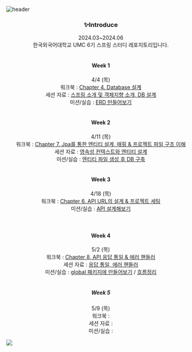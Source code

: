 ![header](https://capsule-render.vercel.app/api?type=waving&color=9BEC26&height=300&section=header&text=UMC%206TH%20HUFS%20SPRING%20REPOSITORY🍀&fontSize=40)

<div align=center>
<h3>✨Introduce</h3>
2024.03~2024.06
<br>
한국외국어대학교 UMC 6기 스프링 스터디 레포지토리입니다.
<br>
<br>
  
#### Week 1 
4/4 (목) <br> 
워크북 : [Chapter 4. Database 설계]() <br>
세션 자료 : [스프링 소개 및 객체지향 소개, DB 설계](https://jorippppong.notion.site/Week-1-DB-0ad49aaf4fed4abda6701603db3c2224?pvs=4)  <br>
미션/실습 : [ERD 만들어보기](https://github.com/Vida0822/6th-UMC-HUFS-spring/wiki/Week-1.-ERD-%EC%84%A4%EA%B3%84) <br>
<br>


#### Week 2 
4/11 (목) <br>
워크북 : [Chapter 7. Jpa를 통한 엔티티 설계, 매핑 & 프로젝트 파일 구조 이해]() <br> 
세션 자료 : [영속성 컨텍스트와 엔티티 설계](https://jorippppong.notion.site/Week-2-0654f7e65e884af9b7f60243c9e4a8d8) <br>
미션/실습 :  [엔티티 파일 생성 후 DB 구축](https://github.com/Vida0822/6th-UMC-HUFS-spring/tree/4cbd3535f8a181d2219de9afc0fc7b8e7237099f/Week2/src/main/java/umc/umc_6th/domain) <br>
<br> 


#### Week 3
4/18 (목) <br>
워크북 : [Chapter 6. API URL의 설계 & 프로젝트 세팅]() <br> 
미션/실습 : [API 설계해보기](https://github.com/Vida0822/6th-UMC-HUFS-spring/wiki/WEEK-3.-%EC%8B%A4%EC%8A%B5-%EA%B3%BC%EC%A0%9C-%E2%80%90-API-%EC%84%A4%EA%B3%84) <br>
<br>
<br> 

#### Week 4 
5/2 (목) <br> 
워크북 : [Chapter 8, API 응답 통일 & 에러 핸들러]() <br> 
세션 자료 : [응답 통일, 에러 핸들러](https://jorippppong.notion.site/Week-4-28565ae6c5024b08ac792720a54a7b9a#34d156ae6be440bca5fa68efa5901d9a) <br> 
미션/실습 : [global 패키지에 만들어보기](https://github.com/Vida0822/6th-UMC-HUFS-spring/tree/04bcdddd0ba9f60eee467835c932b1ab88348f0d/umc_6th/src/main/java/umc/umc_6th/global) / 
        [흐름정리](https://github.com/Vida0822/6th-UMC-HUFS-spring/wiki/WEEK-4.-%EC%9D%91%EB%8B%B5-%ED%86%B5%EC%9D%BC-&-%EC%97%90%EB%9F%AC-%ED%95%B8%EB%93%A4%EB%9F%AC) <br>
<br>

##### Week 5
5/9 (목) <br> 
워크북 : <br> 
세션 자료 : <br> 
미션/실습 :  <br>
</div>
<img src="https://capsule-render.vercel.app/api?type=waving&color=9BEC26&height=300&section=footer" />


